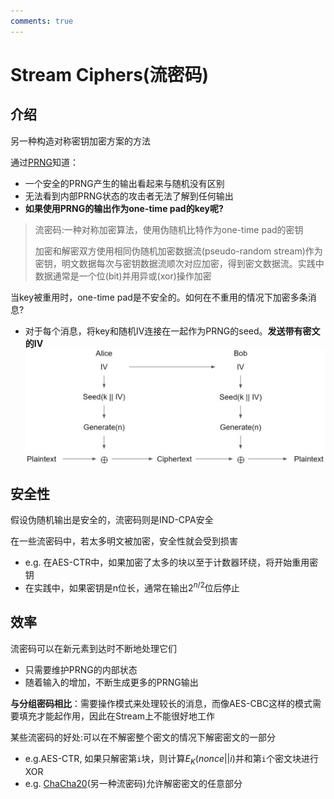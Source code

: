```yaml
---
comments: true
---
```


# Stream Ciphers(流密码)

## 介绍

另一种构造对称密钥加密方案的方法

通过[PRNG](8-PRNGs.md)知道：

- 一个安全的PRNG产生的输出看起来与随机没有区别
- 无法看到内部PRNG状态的攻击者无法了解到任何输出
- **如果使用PRNG的输出作为one-time pad的key呢?**

> 流密码:一种对称加密算法，使用伪随机比特作为one-time pad的密钥
> 
> 加密和解密双方使用相同伪随机加密数据流(pseudo-random stream)作为密钥，明文数据每次与密钥数据流顺次对应加密，得到密文数据流。实践中数据通常是一个位(bit)并用异或(xor)操作加密

当key被重用时，one-time pad是不安全的。如何在不重用的情况下加密多条消息?

- 对于每个消息，将key和随机IV连接在一起作为PRNG的seed。**发送带有密文的IV**
![stream](./assets/stream.jpg)

## 安全性 

假设伪随机输出是安全的，流密码则是IND-CPA安全

在一些流密码中，若太多明文被加密，安全性就会受到损害

- e.g. 在AES-CTR中，如果加密了太多的块以至于计数器环绕，将开始重用密钥
- 在实践中，如果密钥是n位长，通常在输出$2^{n/2}$位后停止

## 效率

流密码可以在新元素到达时不断地处理它们

- 只需要维护PRNG的内部状态
- 随着输入的增加，不断生成更多的PRNG输出

**与分组密码相比**：需要操作模式来处理较长的消息，而像AES-CBC这样的模式需要填充才能起作用，因此在Stream上不能很好地工作

某些流密码的好处:可以在不解密整个密文的情况下解密密文的一部分

- e.g.AES-CTR, 如果只解密第`i`块，则计算$E_K(nonce || i)$并和第`i`个密文块进行XOR
- e.g. [ChaCha20](https://datatracker.ietf.org/doc/html/rfc7539#:~:text=The%20ChaCha20%20Encryption%20Algorithm%20ChaCha20,successively%20increasing%20block%20counter%20parameters.)(另一种流密码)允许解密密文的任意部分